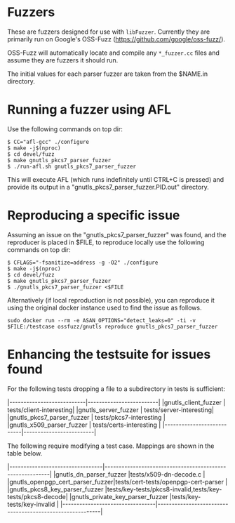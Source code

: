 # Fuzzers

These are fuzzers designed for use with `libFuzzer`. Currently they are
primarily run on Google's OSS-Fuzz (https://github.com/google/oss-fuzz/).

OSS-Fuzz will automatically locate and compile any `*_fuzzer.cc` files and
assume they are fuzzers it should run.

The initial values for each parser fuzzer are taken from the $NAME.in
directory.


# Running a fuzzer using AFL

Use the following commands on top dir:

```
$ CC="afl-gcc" ./configure
$ make -j$(nproc)
$ cd devel/fuzz
$ make gnutls_pkcs7_parser_fuzzer
$ ./run-afl.sh gnutls_pkcs7_parser_fuzzer
```

This will execute AFL (which runs indefinitely until CTRL+C is pressed) and
provide its output in a "gnutls_pkcs7_parser_fuzzer.PID.out" directory.


# Reproducing a specific issue

Assuming an issue on the "gnutls_pkcs7_parser_fuzzer" was found, and the
reproducer is placed in $FILE, to reproduce locally use the following commands
on top dir:

```
$ CFLAGS="-fsanitize=address -g -O2" ./configure
$ make -j$(nproc)
$ cd devel/fuzz
$ make gnutls_pkcs7_parser_fuzzer
$ ./gnutls_pkcs7_parser_fuzzer <$FILE
```

Alternatively (if local reproduction is not possible), you can reproduce it
using the original docker instance used to find the issue as follows.

```
sudo docker run --rm -e ASAN_OPTIONS="detect_leaks=0" -ti -v $FILE:/testcase ossfuzz/gnutls reproduce gnutls_pkcs7_parser_fuzzer
```

# Enhancing the testsuite for issues found

For the following tests dropping a file to a subdirectory in tests is
sufficient:

|---------------------------|-------------------------|
|gnutls_client_fuzzer       | tests/client-interesting|
|gnutls_server_fuzzer       | tests/server-interesting|
|gnutls_pkcs7_parser_fuzzer | tests/pkcs7-interesting |
|gnutls_x509_parser_fuzzer  | tests/certs-interesting |
|---------------------------|-------------------------|

The following require modifying a test case. Mappings are shown in the
table below.

|---------------------------------|----------------------------------------------------------|
|gnutls_dn_parser_fuzzer          |tests/x509-dn-decode.c                                    |
|gnutls_openpgp_cert_parser_fuzzer|tests/cert-tests/openpgp-cert-parser                      |
|gnutls_pkcs8_key_parser_fuzzer   |tests/key-tests/pkcs8-invalid,tests/key-tests/pkcs8-decode|
|gnutls_private_key_parser_fuzzer |tests/key-tests/key-invalid                               |
|---------------------------------|----------------------------------------------------------|
